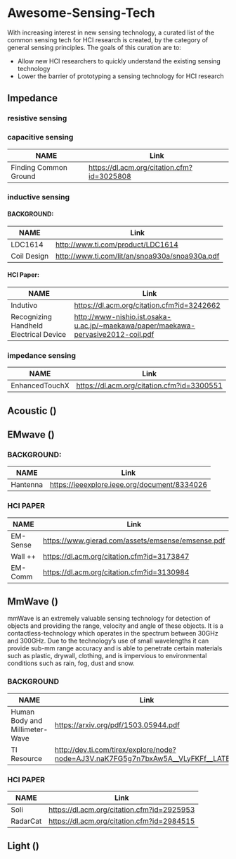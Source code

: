 # Awesome-Sensing-Tech
With increasing interest in new sensing technology, a curated list of the common sensing tech for HCI research is created, by the category of general sensing principles.
The goals of this curation are to:
* Allow new HCI researchers to quickly understand the existing sensing technology
* Lower the barrier of prototyping a sensing technology for HCI research 


## Impedance

### resistive sensing
### capacitive sensing
| NAME | Link |
| -------- | -------- |
|Finding Common Ground | https://dl.acm.org/citation.cfm?id=3025808 |

### inductive sensing

#### BACKGROUND:
| NAME | Link |
| -------- | -------- |
| LDC1614 | http://www.ti.com/product/LDC1614  | 
| Coil Design | http://www.ti.com/lit/an/snoa930a/snoa930a.pdf|

#### HCI Paper:
| NAME | Link |
| -------- | -------- |
| Indutivo | https://dl.acm.org/citation.cfm?id=3242662  | 
| Recognizing Handheld Electrical Device | http://www-nishio.ist.osaka-u.ac.jp/~maekawa/paper/maekawa-pervasive2012-coil.pdf |
 

### impedance sensing

| NAME | Link |
| -------- | -------- |
| EnhancedTouchX | https://dl.acm.org/citation.cfm?id=3300551   | 


## Acoustic ()

## EMwave ()
### BACKGROUND:

| NAME | Link |
| -------- | -------- |
| Hantenna | https://ieeexplore.ieee.org/document/8334026   | 

### HCI PAPER

| NAME | Link |
| -------- | -------- |
| EM-Sense | https://www.gierad.com/assets/emsense/emsense.pdf   | 
| Wall ++ | https://dl.acm.org/citation.cfm?id=3173847 |
| EM-Comm | https://dl.acm.org/citation.cfm?id=3130984 |


## MmWave ()
mmWave is an extremely valuable sensing technology for detection of objects and providing the range, velocity and angle of these objects. It is a contactless-technology which operates in the spectrum between 30GHz and 300GHz. Due to the technology’s use of small wavelengths it can provide sub-mm range accuracy and is able to penetrate certain materials such as plastic, drywall, clothing, and is impervious to environmental conditions such as rain, fog, dust and snow.

### BACKGROUND
| NAME | Link |
| -------- | -------- |
| Human Body and Millimeter-Wave  | https://arxiv.org/pdf/1503.05944.pdf  | 
| TI Resource | http://dev.ti.com/tirex/explore/node?node=AJ3V.naK7FG5g7n7bxAw5A__VLyFKFf__LATEST |

### HCI PAPER
| NAME | Link |
| -------- | -------- |
| Soli | https://dl.acm.org/citation.cfm?id=2925953  | 
| RadarCat | https://dl.acm.org/citation.cfm?id=2984515  | 


## Light ()

